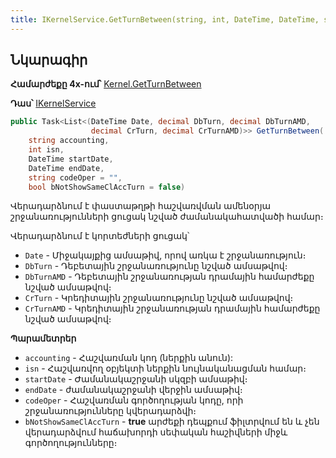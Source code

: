```yaml
---
title: IKernelService.GetTurnBetween(string, int, DateTime, DateTime, string, bool) մեթոդ  
---
```


## Նկարագիր

**Համարժեքը 4x-ում՝** [Kernel.GetTurnBetween](https://armsoft.github.io/as4x-docs/HTM/ProgrGuide/Functions/Functions/AccManagement/GetTurnBetween.html)

**Դաս՝** [IKernelService](../IKernelService.md)

```c#
public Task<List<(DateTime Date, decimal DbTurn, decimal DbTurnAMD, 
                  decimal CrTurn, decimal CrTurnAMD)>> GetTurnBetween(
    string accounting, 
    int isn, 
    DateTime startDate, 
    DateTime endDate, 
    string codeOper = "", 
    bool bNotShowSameClAccTurn = false)
```

Վերադարձնում է փաստաթղթի հաշվառվման ամենօրյա շրջանառությունների ցուցակ նշված ժամանակահատվածի համար։

Վերադարձնում է կորտեժների ցուցակ՝
* `Date` - Միջակայքից ամսաթիվ, որով առկա է շրջանառություն։
* `DbTurn` - Դեբետային շրջանառությունը նշված ամսաթվով։
* `DbTurnAMD` - Դեբետային շրջանառության դրամային համարժեքը նշված ամսաթվով։
* `CrTurn` - Կրեդիտային շրջանառությունը նշված ամսաթվով։
* `CrTurnAMD` - Կրեդիտային շրջանառության դրամային համարժեքը նշված ամսաթվով։

**Պարամետրեր**

* `accounting` - Հաշվառման կոդ (ներքին անուն):
* `isn` - Հաշվառվող օբյեկտի ներքին նույնականացման համար։
* `startDate` - Ժամանակաշրջանի սկզբի ամսաթիվ։
* `endDate` - ժամանակաշրջանի վերջին ամսաթիվ։
* `codeOper` - Հաշվառման գործողության կոդը, որի շրջանառությունները կվերադարձվի։
* `bNotShowSameClAccTurn` - **true** արժեքի դեպքում ֆիլտրվում են և չեն վերադարձվում հաճախորդի սեփական հաշիվների միջև գործողությունները։
